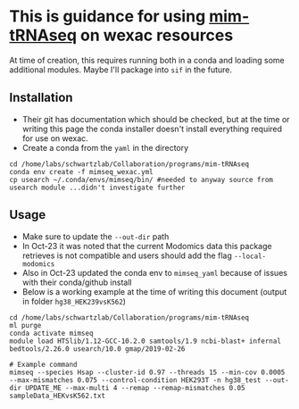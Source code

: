 # This is guidance for using [mim-tRNAseq](https://github.com/nedialkova-lab/mim-tRNAseq) on wexac resources

At time of creation, this requires running both in a conda and loading some additional modules. Maybe I'll package into `sif` in the future.


## Installation
* Their git has documentation which should be checked, but at the time or writing this page the conda installer doesn't install everything required for use on wexac.
* Create a conda from the `yaml` in the directory

```
cd /home/labs/schwartzlab/Collaboration/programs/mim-tRNAseq
conda env create -f mimseq_wexac.yml
cp usearch ~/.conda/envs/mimseq/bin/ #needed to anyway source from usearch module ...didn't investigate further
```


## Usage

* Make sure to update the `--out-dir` path
* In Oct-23 it was noted that the current Modomics data this package retrieves is not compatible and users should add the flag `--local-modomics`
* Also in Oct-23 updated the conda env to `mimseq_yaml` because of issues with their conda/github install
* Below is a working example at the time of writing this document (output in folder `hg38_HEK239vsK562`)

```
cd /home/labs/schwartzlab/Collaboration/programs/mim-tRNAseq
ml purge
conda activate mimseq
module load HTSlib/1.12-GCC-10.2.0 samtools/1.9 ncbi-blast+ infernal bedtools/2.26.0 usearch/10.0 gmap/2019-02-26

# Example command
mimseq --species Hsap --cluster-id 0.97 --threads 15 --min-cov 0.0005 --max-mismatches 0.075 --control-condition HEK293T -n hg38_test --out-dir UPDATE_ME --max-multi 4 --remap --remap-mismatches 0.05 sampleData_HEKvsK562.txt
```




